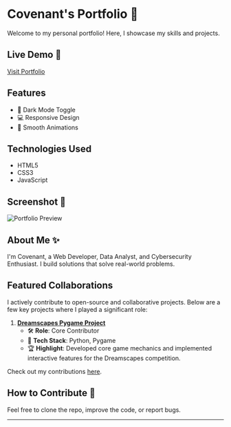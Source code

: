 # Covenant's Portfolio 🌟

Welcome to my personal portfolio! Here, I showcase my skills and projects.

## Live Demo 🚀
[Visit Portfolio](https://cinioluwa.github.io)

## Features
- 🌙 Dark Mode Toggle
- 💻 Responsive Design
- 🎨 Smooth Animations

## Technologies Used
- HTML5
- CSS3
- JavaScript

## Screenshot 📸
![Portfolio Preview](assets/images/screenshot.png)

## About Me ✨
I'm Covenant, a Web Developer, Data Analyst, and Cybersecurity Enthusiast. I build solutions that solve real-world problems.

## Featured Collaborations
I actively contribute to open-source and collaborative projects. Below are a few key projects where I played a significant role:

1. **[Dreamscapes Pygame Project](https://github.com/Femitun/pict-o-word)**
   - 🛠️ **Role**: Core Contributor  
   - 🎯 **Tech Stack**: Python, Pygame  
   - 🏆 **Highlight**: Developed core game mechanics and implemented interactive features for the Dreamscapes competition.  

Check out my contributions [here](https://github.com/Femitun/pict-o-word/commits?author=Cinioluwa).


## How to Contribute 🤝
Feel free to clone the repo, improve the code, or report bugs.

---
